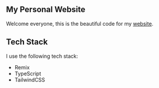 ## My Personal Website
Welcome everyone, this is the beautiful code for my [website](https://cedomir.tech).

## Tech Stack
I use the following tech stack:
- Remix
- TypeScript
- TailwindCSS

